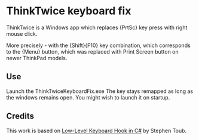 # ThinkTwice keyboard fix
ThinkTwice is a Windows app which replaces {PrtSc} key press with right mouse click.

More precisely - with the {Shift}{F10} key combination, which corresponds to the {Menu} button,
which was replaced with Print Screen button on newer ThinkPad models.

## Use
Launch the ThinkTwiceKeyboardFix.exe
The key stays remapped as long as the windows remains open.
You might wish to launch it on startup.

## Credits
This work is based on [Low-Level Keyboard Hook in C#](https://blogs.msdn.microsoft.com/toub/2006/05/03/low-level-keyboard-hook-in-c/) by Stephen Toub.
